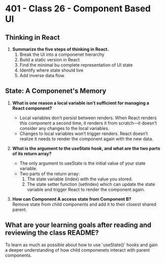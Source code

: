 # 401 - Class 26 - Component Based UI

## Thinking in React

1. **Summarize the five steps of thinking in React.**
    1. Break the UI into a componenet hierarchy
    2. Build a static version in React
    3. Find the minimal bu complete representation of UI state
    4. Identify where state should live
    5. Add inverse data flow.

## State: A Componenet's Memory

1. **What is one reason a local variable isn’t sufficient for managing a React component?**  
    * Local variables don’t persist between renders. When React renders this component a second time, it renders it from scratch—it doesn’t consider any changes to the local variables.
    * Changes to local variables won’t trigger renders. React doesn’t realize it needs to render the component again with the new data.

2. **What is the argument to the useState hook, and what are the two parts of its return array?**  
    * The only argument to useState is the initial value of your state variable.
    * Two parts of the return array:  
        1. The state variable (index) with the value you stored.
        2. The state setter function (setIndex) which can update the state variable and trigger React to render the component again.

3. **How can Component A access state from Component B?**  
Remove state from child components and add it to their closest shared parent.

## What are your learning goals after reading and reviewing the class README?

To learn as much as possible about how to use 'useState()' hooks and gain a deeper understanding of how child componenets interact with parent components.
